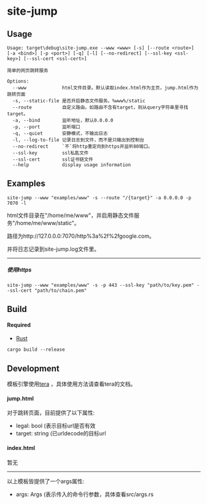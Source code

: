 # site-jump

## Usage
```
Usage: target\debug\site-jump.exe --www <www> [-s] [--route <route>] [-a <bind>] [-p <port>] [-q] [-l] [--no-redirect] [--ssl-key <ssl-key>] [--ssl-cert <ssl-cert>]

简单的网页跳转服务

Options:
  --www             html文件目录。默认读取index.html作为主页，jump.html作为跳转页面
  -s, --static-file 是否开启静态文件服务。%www%/static
  --route           自定义路由。如路由不含有target，则从query字符串里寻找target。
  -a, --bind        监听地址，默认0.0.0.0
  -p, --port        监听端口
  -q, --quiet       安静模式，不输出日志
  -l, --log-to-file 记录日志到文件，而不是只输出到控制台
  --no-redirect     `不`将http重定向到https并监听80端口。
  --ssl-key         ssl私匙文件
  --ssl-cert        ssl证书链文件
  --help            display usage information

```

## Examples
```
site-jump --www "examples/www" -s --route "/{target}" -a 0.0.0.0 -p 7070 -l
```
html文件目录在"/home/me/www"，并启用静态文件服务"/home/me/www/static"。

路径为http://127.0.0.0:7070/http%3a%2f%2fgoogle.com。

并将日志记录到site-jump.log文件里。

---
##### 使用https
```
site-jump --www "examples/www" -s -p 443 --ssl-key "path/to/key.pem" --ssl-cert "path/to/chain.pem"
```

## Build
#### Required
* [Rust](https://www.rust-lang.org/)

```
cargo build --release
```

## Development
模板引擎使用[tera](https://tera.netlify.app/docs) ，具体使用方法请查看tera的文档。

#### jump.html
对于跳转页面，目前提供了以下属性:
* legal: bool (表示目标url是否有效
* target: string (已urldecode的目标url



#### index.html
暂无

---
以上模板皆提供了一个args属性:
* args: Args (表示传入的命令行参数，具体查看src/args.rs